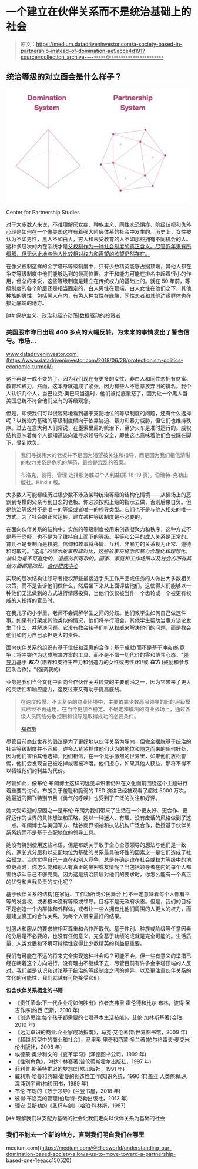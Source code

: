 # 一个建立在伙伴关系而不是统治基础上的社会

> 原文：<https://medium.datadriveninvestor.com/a-society-based-in-partnership-instead-of-domination-ae9acce4d191?source=collection_archive---------4----------------------->

## 统治等级的对立面会是什么样子？

![](img/5f3c752c2da5a4bab2613b605775f9c4.png)

Center for Partnership Studies

对于大多数人来说，不难理解厌女症、种族主义、同性恋恐惧症、阶级歧视和仇外心理是如何在一个像美国这样有着强大阶层体系的社会中发生的。历史上，女性被认为不如男性，黑人不如白人，穷人和未受教育的人不如那些拥有不同机会的人。这种多层次的内在系统才是[父权制作为一种社会制度的真正含义。尽管近年来有所缓解，但无休止地与他人比较相对权力和声望的欲望仍然存在。](https://medium.com/inside-of-elle-beau/patriarchy-demands-constant-ranking-and-stratification-of-all-kinds-9881c9dba597)

在像父权制这样的金字塔形等级制度中，只有少数精英能够占据顶端，其他人都在争夺等级制度中他们能够达到的最高位置。才干和能力可能在排名中起着很小的作用，但总的来说，这些等级制度是建立在传统权力的基础上的。就在 50 年前，等级制度的各个阶层还是相当固定的，白人男性在顶端，白人女性在他们之下，其他种族的男性，包括黑人在内，有色人种女性在底端，同性恋者和其他边缘群体也在接近底端的地方。

[](https://www.datadriveninvestor.com/2018/06/28/protectionism-politics-economic-turmoil/) [## 保护主义、政治和经济动荡|数据驱动的投资者

### 美国股市昨日出现 400 多点的大幅反转，为未来的事情发出了警告信号。市场…

www.datadriveninvestor.com](https://www.datadriveninvestor.com/2018/06/28/protectionism-politics-economic-turmoil/) 

这不再是一成不变的了，因为我们现在有更多的女性、非白人和同性恋拥有财富、教育和权力。然而，这本身就造成了紧张，因为有些人不愿意放弃旧的排名。我个人认识几个人，当巴拉克·奥巴马当选时，他们被彻底激怒了，因为让一个黑人当美国总统不符合他们应有的等级观念。

但是，即使我们可以很容易地看到基于支配地位的等级制度的问题，还有什么选择呢？以统治为基础的等级制度倾向于依靠胁迫、暴力和暴力威胁，但它们也维持秩序。过去在意大利人们常说，在墨索里尼的统治下，至少火车是准时运行的。威权结构意味着每个人都知道该向谁寻求领导和安全，即使这也意味着他们会被踩在脚下，受到欺负。

> 我们寻找伟大的老板并不是因为渴望被关注和指导，而是因为我们相信清晰的权力关系是危机的解药，最终是混乱的答案。
> 
> 布洛克，彼得。管理:选择服务胜过个人利益(第 18-19 页)。伯瑞特-克勒出版社。Kindle 版。

大多数人可能都经历过极少数不涉及某种统治等级的结构化情境——从操场上的恶霸到专横的父亲再到自恋的老板。你必须按照上级的指示去做，否则后果自负。但是统治等级并不是唯一的等级或者唯一的领导类型。它们也不是与他人相处的唯一方式。为了社会的正常运转，建立某种等级制度是不必要的。

在面向伙伴关系的结构中，实施的等级制度被用来创造凝聚力和秩序，这种方式不是基于恐吓，也不是为了维持自上而下的等级。平等和公平的成人关系是正常的。育儿不是专制而是权威。信仰和故事将移情、互利、非暴力的关系视为正常、道德和可取的。“这与“*的统治故事形成对比，这些故事将统治和暴力合理化和理想化，被认为是不可避免的、道德的和可取的。国家、家庭和工作场所以及社会的所有其他方面都是如此。[合作研究中心](https://centerforpartnership.org/the-partnership-system/)*

实现的层次结构让领导者授权那些最接近手头工作产品或任务的人做出大多数相关决策，而不是告诉他们做什么，然后坐下来从上面评估他们。这使得人们能够以一种他们无法做到的方式进行情感投资，当他们仅仅被当作一个齿轮或一个被更有权威的人指挥的官员时。

在我儿子的小学里，老师不会调解学生之间的分歧。他们教学生如何自己做这件事。如果有打架或其他类似的情况，他们将举行班会，其他学生帮助当事方谈论发生了什么，并解决问题。它没有教会孩子们听从权威来解决他们的问题，而是教会他们如何为自己承担更大的责任。

面向伙伴关系的组织有基于信任和互惠的合作；基于成就(而不是基于冲突)的竞争；将冲突作为达成解决方案的工具，而不是不惜一切代价的零和博弈心态。"[领导力](https://centerforpartnership.org/wp-content/uploads/2019/04/MythsofPartnership.pdf)基于 ***权力*** (培养和支持生产力和创造力的女性或男性)和/或 ***权力*** (鼓励和参与团队合作)。"(强调我的)

业务是我们当今文化中面向合作伙伴关系转变的主要前沿之一，因为它带来了更大的灵活性和响应能力，这反过来又有助于提高底线。

> 在速度较慢、不太复杂的商业环境中，主要依靠少数高层领导的旧的层级模式已经不再适用。在当今更加不稳定、不确定和模糊的商业战场上，通过各级人员网络分散控制和领导是取得成功的必要条件。
> 
> [*福布斯*](https://www.forbes.com/sites/brentgleeson/2017/03/27/the-future-of-leadership-and-management-in-the-21st-century-organization/#277c7887218f)

尽管目前商业世界的倡议是为了更好地以伙伴关系为导向，但完全摆脱基于统治的社会等级制度并不容易。许多人紧紧抓住他们认为的地位和随之而来的任何好处，因为他们害怕其他选择。他们相信，在一个竞争激烈的世界里，如果他们放松警惕，他们会发现自己被吃掉或者被冷落。他们担心，如果其他人获益，那将不得不以牺牲他们的利益为代价。

尽管如此，像布伦·布朗博士这样的远见卓识者仍然在文化面前围绕这个主题进行着重要的讨论。布朗关于羞耻和脆弱的 TED 演讲已经被观看了超过 5000 万次，她最近的网飞特别节目《勇气的呼唤》也受到了广泛的关注和好评。

她大受欢迎的原因之一是布伦·布朗为我们带来了生活在一个更友好、更合作、更好运作的世界的具体想法和策略，她以一种迷人、有趣、没有废话的风格做到了这一点。布朗博士与美国军方、硅谷商界领袖和执法机构广泛合作，教授基于伙伴关系系统而不是基于支配地位的领导工具。

她没有特别使用这些术语，但是布朗关于敢于全心全意领导的想法与他们是一致的。家长式分层和以支配地位为基础的关系最具破坏性的因素之一是它们造成了社会孤立。当你觉得自己一直在和别人竞争，总是在确定谁在社会或权力等级中的地位更高时，你怎么能和别人有真正的亲密或友情呢？当包括领导者在内的每个人都害怕承认自己不够完美，因为这是统治阶层对他们的要求时，你怎么能有一个真正的优秀和自我负责的文化呢？

基于伙伴关系的结构(在家庭、工作场所或公民舞台上)不一定意味着每个人都有平等的发言权，或者根本没有等级或领导。目标不是无政府状态。但是，我们的目标不是创造一个内群体和外群体，或者让一些人拥有比他们周围的人更大的权力，而是建立真正的合作关系，为每个人带来最好的结果。

对服从和服从的要求被相互尊重和合作所取代。基于性别、种族或阶级等任意因素的分层是不必要的，也没有任何意义。完全基于功绩的成就是完全可能的。生活质量、人类发展和环境可持续性变得比少数精英的利益更重要。

我们有可能在不远的将来完全实现这种社会吗？可能不会，但一些有意义的举措已经在朝着这个方向进行，没有理由不继续下去，尽管目前有许多金字塔顶端的人反对。我们越是认识和讨论基于统治的等级制度之间的差异，以及更注重伙伴关系的文化的可能性，我们就越有可能接受它们。

**包含伙伴关系概念的书籍**

*   《责任革命:下一代企业将如何胜出》作者杰弗里·霍伦德和比尔·布林，彼得·圣吉作序(约西·巴斯，2010 年)
*   《创造思维:每个孩子都需要的七项基本生活技能》，艾伦·加林斯基著(哈珀，2010 年)
*   《远见卓识的商业:企业家成功指南》，马克·艾伦著(新世界图书馆，2009 年)
*   《超越:转型中的商业和社会》，马里奥·里奇和西蒙·多兰著(帕尔格雷夫·麦克米伦出版社，2008 年)
*   埃德蒙·奥沙利文的《变革学习》(泽德图书公司，1999 年)
*   《性别角色》，琳达·l·林赛著(普伦蒂斯霍尔出版社，1997 年)
*   菲利普·斯莱特推迟的梦想(灯塔出版社，1991 年)
*   威利斯·哈曼和约翰·霍曼的创造性工作(知识系统，1990 年)盖亚:人类旅程:从混沌到宇宙(袖珍图书，1989 年)
*   布伦·布朗的《敢于领导》(兰登书屋，2018 年)
*   彼得·布洛克的管理(伯瑞特-克勒出版社，2013 年)
*   理安·艾斯勒的《圣杯与剑》(哈珀·科林斯，1987)

[](https://medium.com/@Ellesworld/understanding-our-domination-based-society-allows-us-to-move-toward-a-partnership-based-one-1eeacc150520) [## 理解我们以支配为基础的社会让我们走向以伙伴关系为基础的社会

### 我们不能去一个新的地方，直到我们明白我们在哪里

medium.com](https://medium.com/@Ellesworld/understanding-our-domination-based-society-allows-us-to-move-toward-a-partnership-based-one-1eeacc150520)